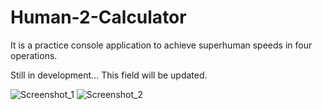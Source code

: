 # Human-2-Calculator
It is a practice console application to achieve superhuman speeds in four operations.

Still in development...
This field will be updated.

![Screenshot_1](https://github.com/Egosdev/Human-2-Calculator/assets/53268284/995ee614-546c-461d-a0e1-dbbcf2cb720c)
![Screenshot_2](https://github.com/Egosdev/Human-2-Calculator/assets/53268284/b8dbd2f2-6b2c-4417-864b-f1237e22585d)
